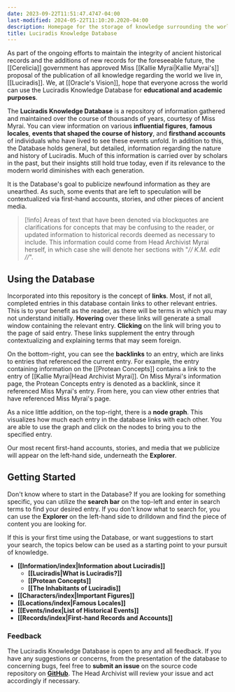 ```yaml
---
date: 2023-09-22T11:51:47.4747-04:00
last-modified: 2024-05-22T11:10:20.2020-04:00
description: Homepage for the storage of knowledge surrounding the world of Luciradis. It includes general terminology and information, important individuals that made a mark (whether good or bad) on the world, most well-known locales and history-defining events.
title: Luciradis Knowledge Database
---
```

As part of the ongoing efforts to maintain the integrity of ancient historical records and the additions of new records for the foreseeable future, the [[Cerelicia]] government has approved Miss [[Kallie Myrai|Kallie Myrai's]] proposal of the publication of all knowledge regarding the world we live in, [[Luciradis]]. We, at [[Oracle's Vision]], hope that everyone across the world can use the Luciradis Knowledge Database for **educational and academic purposes**.

The **Luciradis Knowledge Database** is a repository of information gathered and maintained over the course of thousands of years, courtesy of Miss Myrai. You can view information on various **influential figures**, **famous locales**, **events that shaped the course of history**, and **firsthand accounts** of individuals who have lived to see these events unfold. In addition to this, the Database holds general, but detailed, information regarding the nature and history of Luciradis. Much of this information is carried over by scholars in the past, but their insights still hold true today, even if its relevance to the modern world diminishes with each generation.

It is the Database's goal to publicize newfound information as they are unearthed. As such, some events that are left to speculation will be contextualized via first-hand accounts, stories, and other pieces of ancient media.

> [!info]
> Areas of text that have been denoted via blockquotes are clarifications for concepts that may be confusing to the reader, or updated information to historical records deemed as necessary to include. This information could come from Head Archivist Myrai herself, in which case she will denote her sections with "*// K.M. edit //*".
## Using the Database

Incorporated into this repository is the concept of **links**. Most, if not all, completed entries in this database contain links to other relevant entries. This is to your benefit as the reader, as there will be terms in which you may not understand initially. **Hovering** over these links will generate a small window containing the relevant entry. **Clicking** on the link will bring you to the page of said entry. These links supplement the entry through contextualizing and explaining terms that may seem foreign.

On the bottom-right, you can see the **backlinks** to an entry, which are links to entries that referenced the current entry. For example, the entry containing information on the [[Protean Concepts]] contains a link to the entry of [[Kallie Myrai|Head Archivist Myrai]]. On Miss Myrai's information page, the Protean Concepts entry is denoted as a backlink, since it referenced Miss Myrai's entry. From here, you can view other entries that have referenced Miss Myrai's page.

As a nice little addition, on the top-right, there is a **node graph**. This visualizes how much each entry in the database links with each other. You are able to use the graph and click on the nodes to bring you to the specified entry.

Our most recent first-hand accounts, stories, and media that we publicize will appear on the left-hand side, underneath the **Explorer**.

## Getting Started

Don't know where to start in the Database? If you are looking for something specific, you can utilize the **search bar** on the top-left and enter in search terms to find your desired entry. If you don't know what to search for, you can use the **Explorer** on the left-hand side to drilldown and find the piece of content you are looking for.

If this is your first time using the Database, or want suggestions to start your search, the topics below can be used as a starting point to your pursuit of knowledge.

- **[[Information/index|Information about Luciradis]]**
	- **[[Luciradis|What is Luciradis?]]**
	- **[[Protean Concepts]]**
	- **[[The Inhabitants of Luciradis]]**
- **[[Characters/index|Important Figures]]**
- **[[Locations/index|Famous Locales]]**
- **[[Events/index|List of Historical Events]]**
- **[[Records/index|First-hand Records and Accounts]]**

### Feedback

The Luciradis Knowledge Database is open to any and all feedback. If you have any suggestions or concerns, from the presentation of the database to concerning bugs, feel free to **submit an issue** on the source code repository on **[GitHub](https://github.com/SheathedBlade/The-World-of-Luciradis)**. The Head Archivist will review your issue and act accordingly if necessary.
